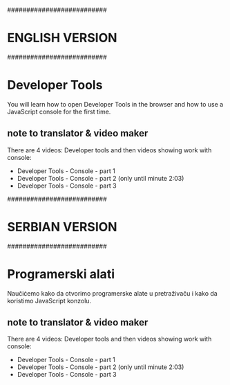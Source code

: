 ##########################
#     ENGLISH VERSION    #
##########################

# Developer Tools

You will learn how to open Developer Tools in the browser and how to use a JavaScript console for the first time.


## note to translator & video maker

There are 4 videos: Developer tools and then videos showing work with console:
- Developer Tools - Console - part 1
- Developer Tools - Console - part 2 (only until minute 2:03)
- Developer Tools - Console - part 3



##########################
#     SERBIAN VERSION    #
##########################

# Programerski alati

Naučićemo kako da otvorimo programerske alate u pretraživaču i kako da koristimo JavaScript konzolu.


## note to translator & video maker

There are 4 videos: Developer tools and then videos showing work with console:
- Developer Tools - Console - part 1
- Developer Tools - Console - part 2 (only until minute 2:03)
- Developer Tools - Console - part 3
